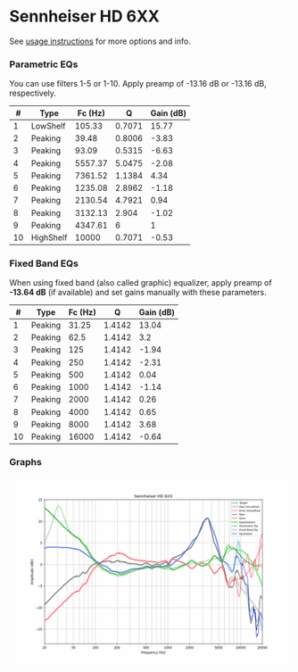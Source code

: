 # Sennheiser HD 6XX
See [usage instructions](https://github.com/jaakkopasanen/AutoEq#usage) for more options and info.

### Parametric EQs
You can use filters 1-5 or 1-10. Apply preamp of -13.16 dB or -13.16 dB, respectively.

|   # | Type      |   Fc (Hz) |      Q |   Gain (dB) |
|-----|-----------|-----------|--------|-------------|
|   1 | LowShelf  |    105.33 | 0.7071 |       15.77 |
|   2 | Peaking   |     39.48 | 0.8006 |       -3.83 |
|   3 | Peaking   |     93.09 | 0.5315 |       -6.63 |
|   4 | Peaking   |   5557.37 | 5.0475 |       -2.08 |
|   5 | Peaking   |   7361.52 | 1.1384 |        4.34 |
|   6 | Peaking   |   1235.08 | 2.8962 |       -1.18 |
|   7 | Peaking   |   2130.54 | 4.7921 |        0.94 |
|   8 | Peaking   |   3132.13 | 2.904  |       -1.02 |
|   9 | Peaking   |   4347.61 | 6      |        1    |
|  10 | HighShelf |  10000    | 0.7071 |       -0.53 |

### Fixed Band EQs
When using fixed band (also called graphic) equalizer, apply preamp of **-13.64 dB** (if available) and set gains manually with these parameters.

|   # | Type    |   Fc (Hz) |      Q |   Gain (dB) |
|-----|---------|-----------|--------|-------------|
|   1 | Peaking |     31.25 | 1.4142 |       13.04 |
|   2 | Peaking |     62.5  | 1.4142 |        3.2  |
|   3 | Peaking |    125    | 1.4142 |       -1.94 |
|   4 | Peaking |    250    | 1.4142 |       -2.31 |
|   5 | Peaking |    500    | 1.4142 |        0.04 |
|   6 | Peaking |   1000    | 1.4142 |       -1.14 |
|   7 | Peaking |   2000    | 1.4142 |        0.26 |
|   8 | Peaking |   4000    | 1.4142 |        0.65 |
|   9 | Peaking |   8000    | 1.4142 |        3.68 |
|  10 | Peaking |  16000    | 1.4142 |       -0.64 |

### Graphs
![](./Sennheiser%20HD%206XX.png)
